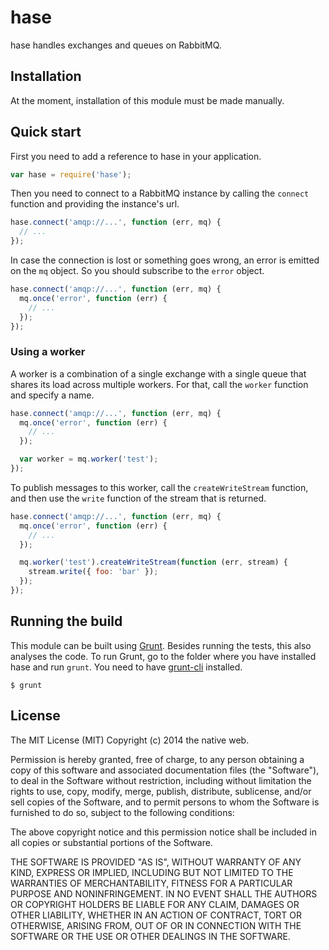 # hase

hase handles exchanges and queues on RabbitMQ.

## Installation

At the moment, installation of this module must be made manually.

## Quick start

First you need to add a reference to hase in your application.

```javascript
var hase = require('hase');
```

Then you need to connect to a RabbitMQ instance by calling the `connect` function and providing the instance's url.

```javascript
hase.connect('amqp://...', function (err, mq) {
  // ...
});
```

In case the connection is lost or something goes wrong, an error is emitted on the `mq` object. So you should subscribe to the `error` object.

```javascript
hase.connect('amqp://...', function (err, mq) {
  mq.once('error', function (err) {
    // ...
  });
});
```

### Using a worker

A worker is a combination of a single exchange with a single queue that shares its load across multiple workers. For that, call the `worker` function and specify a name.

```javascript
hase.connect('amqp://...', function (err, mq) {
  mq.once('error', function (err) {
    // ...
  });

  var worker = mq.worker('test');
});
```

To publish messages to this worker, call the `createWriteStream` function, and then use the `write` function of the stream that is returned.

```javascript
hase.connect('amqp://...', function (err, mq) {
  mq.once('error', function (err) {
    // ...
  });

  mq.worker('test').createWriteStream(function (err, stream) {
    stream.write({ foo: 'bar' });
  });
});
```

## Running the build

This module can be built using [Grunt](http://gruntjs.com/). Besides running the tests, this also analyses the code. To run Grunt, go to the folder where you have installed hase and run `grunt`. You need to have [grunt-cli](https://github.com/gruntjs/grunt-cli) installed.

    $ grunt

## License

The MIT License (MIT)
Copyright (c) 2014 the native web.

Permission is hereby granted, free of charge, to any person obtaining a copy of this software and associated documentation files (the "Software"), to deal in the Software without restriction, including without limitation the rights to use, copy, modify, merge, publish, distribute, sublicense, and/or sell copies of the Software, and to permit persons to whom the Software is furnished to do so, subject to the following conditions:

The above copyright notice and this permission notice shall be included in all copies or substantial portions of the Software.

THE SOFTWARE IS PROVIDED "AS IS", WITHOUT WARRANTY OF ANY KIND, EXPRESS OR IMPLIED, INCLUDING BUT NOT LIMITED TO THE WARRANTIES OF MERCHANTABILITY, FITNESS FOR A PARTICULAR PURPOSE AND NONINFRINGEMENT. IN NO EVENT SHALL THE AUTHORS OR COPYRIGHT HOLDERS BE LIABLE FOR ANY CLAIM, DAMAGES OR OTHER LIABILITY, WHETHER IN AN ACTION OF CONTRACT, TORT OR OTHERWISE, ARISING FROM, OUT OF OR IN CONNECTION WITH THE SOFTWARE OR THE USE OR OTHER DEALINGS IN THE SOFTWARE.
